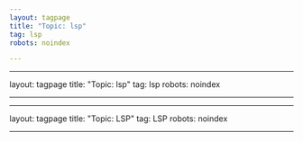 ```yaml
---
layout: tagpage
title: "Topic: lsp"
tag: lsp
robots: noindex

---
```

---
layout: tagpage
title: "Topic: lsp"
tag: lsp
robots: noindex

---
---
layout: tagpage
title: "Topic: LSP"
tag: LSP
robots: noindex

---
